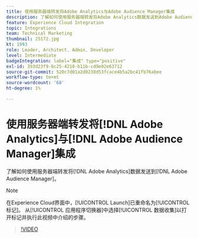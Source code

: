 ```yaml
---
title: 使用服务器端转发将Adobe Analytics与Adobe Audience Manager集成
description: 了解如何使用服务器端转发将Adobe Analytics数据发送到Adobe Audience Manager。
feature: Experience Cloud Integration
topic: Integrations
team: Technical Marketing
thumbnail: 25172.jpg
kt: 1993
role: Leader, Architect, Admin, Developer
level: Intermediate
badgeIntegration: label="集成" type="positive"
exl-id: 393d23f9-8c25-4210-b11b-cd9e02e63712
source-git-commit: 520c7d01a2d0238d53fcace4b5a2bc41fb76abee
workflow-type: tm+mt
source-wordcount: '68'
ht-degree: 1%

---
```


# 使用服务器端转发将[!DNL Adobe Analytics]与[!DNL Adobe Audience Manager]集成

了解如何使用服务器端转发将[!DNL Adobe Analytics]数据发送到[!DNL Adobe Audience Manager]。

>[!NOTE]
>
>在Experience Cloud界面中，[!UICONTROL Launch]已重命名为[!UICONTROL 标记]。 从[!UICONTROL 应用程序切换器]中选择[!UICONTROL 数据收集]以打开标记并执行此视频中介绍的步骤。

>[!VIDEO](https://video.tv.adobe.com/v/34637?quality=12&learn=on&captions=chi_hans)
